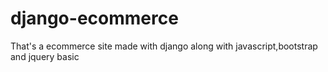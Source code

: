 # django-ecommerce
That's a ecommerce site made with django along with javascript,bootstrap and jquery basic
